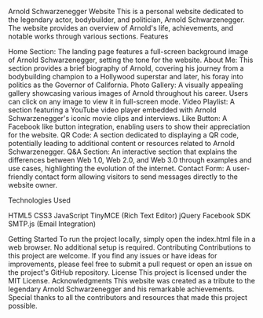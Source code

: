 
Arnold Schwarzenegger Website
This is a personal website dedicated to the legendary actor, bodybuilder, and politician, Arnold Schwarzenegger. The website provides an overview of Arnold's life, achievements, and notable works through various sections.
Features

Home Section: The landing page features a full-screen background image of Arnold Schwarzenegger, setting the tone for the website.
About Me: This section provides a brief biography of Arnold, covering his journey from a bodybuilding champion to a Hollywood superstar and later, his foray into politics as the Governor of California.
Photo Gallery: A visually appealing gallery showcasing various images of Arnold throughout his career. Users can click on any image to view it in full-screen mode.
Video Playlist: A section featuring a YouTube video player embedded with Arnold Schwarzenegger's iconic movie clips and interviews.
Like Button: A Facebook like button integration, enabling users to show their appreciation for the website.
QR Code: A section dedicated to displaying a QR code, potentially leading to additional content or resources related to Arnold Schwarzenegger.
Q&A Section: An interactive section that explains the differences between Web 1.0, Web 2.0, and Web 3.0 through examples and use cases, highlighting the evolution of the internet.
Contact Form: A user-friendly contact form allowing visitors to send messages directly to the website owner.

Technologies Used

HTML5
CSS3
JavaScript
TinyMCE (Rich Text Editor)
jQuery
Facebook SDK
SMTP.js (Email Integration)

Getting Started
To run the project locally, simply open the index.html file in a web browser. No additional setup is required.
Contributing
Contributions to this project are welcome. If you find any issues or have ideas for improvements, please feel free to submit a pull request or open an issue on the project's GitHub repository.
License
This project is licensed under the MIT License.
Acknowledgments
This website was created as a tribute to the legendary Arnold Schwarzenegger and his remarkable achievements. Special thanks to all the contributors and resources that made this project possible.